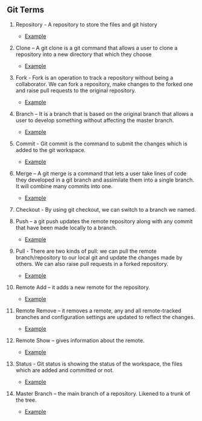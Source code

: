 ## Git Terms

1. Repository - A repository to store the files and git history

    * [Example](https://help.github.com/en/github/creating-cloning-and-archiving-repositories/about-repositories
)
2. Clone – A git clone is a git command that allows a user to clone a repository into a new directory that which they choose

    * [Example](https://help.github.com/en/github/creating-cloning-and-archiving-repositories/cloning-a-repository
)
3. Fork - Fork is an operation to track a repository without being a collaborator. We can fork a repository, make changes to the forked one and raise pull requests to the original repository.

    * [Example](https://help.github.com/en/github/creating-cloning-and-archiving-repositories/cloning-a-repository
)
4. Branch – It is a branch that is based on the original branch that allows a user to develop something without affecting the master branch.

    * [Example](https://help.github.com/en/github/collaborating-with-issues-and-pull-requests/about-branches
)
5. Commit - Git commit is the command to submit the changes which is added to the git workspace.

    * [Example](https://help.github.com/en/desktop/contributing-to-projects/committing-and-reviewing-changes-to-your-project
)
6. Merge – A git merge is a command that lets a user take lines of code they developed in a git branch and assimilate them into a single branch. It will combine many commits into one.

    * [Example](https://www.atlassian.com/git/tutorials/using-branches/git-merge
)
7. Checkout - By using git checkout, we can switch to a branch we named.
8. Push – a git push updates the remote repository along with any commit that have been made locally to a branch.

    * [Example](https://www.atlassian.com/git/tutorials/syncing/git-push)

9. Pull - There are two kinds of pull: we can pull the remote branch/repository to our local git and update the changes made by others. We can also raise pull requests in a forked repository.
   
    * [Example](https://www.atlassian.com/git/tutorials/syncing/git-pull)
    
10. Remote Add – it adds a new remote for the repository.

    * [Example](https://docs.github.com/en/github/using-git/adding-a-remote
)

11. Remote Remove – it removes a remote, any and all remote-tracked branches and configuration settings are updated to reflect the changes.

    * [Example](https://docs.github.com/en/github/using-git/removing-a-remote)
 
12. Remote  Show – gives information about the remote.

    * [Example](https://git-scm.com/docs/git-remote)

13. Status - Git status is showing the status of the workspace, the files which are added and committed or not.

    * [Example]( https://git-scm.com/docs/git-status)
 
14. Master Branch – the main branch of a repository. Likened to a trunk of the tree.

    * [Example](https://git-scm.com/book/en/v2/Git-Branching-Branches-in-a-Nutshell#:~:text=The%20default%20branch%20name%20in,branch%20pointer%20moves%20forward%20automatically.&text=The%20%E2%80%9Cmaster%E2%80%9D%20branch%20in%20Git%20is%20not%20a%20special%20branch.
)